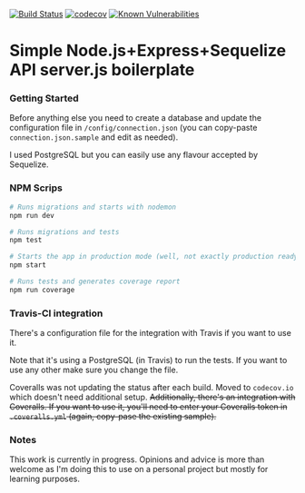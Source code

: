 [![Build Status](https://travis-ci.org/s1moe2/express-api-boilerplate.svg?branch=master)](https://travis-ci.org/s1moe2/express-api-boilerplate)
[![codecov](https://codecov.io/gh/s1moe2/express-api-boilerplate/branch/master/graph/badge.svg)](https://codecov.io/gh/s1moe2/express-api-boilerplate)
[![Known Vulnerabilities](https://snyk.io/test/github/s1moe2/express-api-boilerplate/badge.svg?targetFile=package.json)](https://snyk.io/test/github/s1moe2/express-api-boilerplate?targetFile=package.json)


# Simple Node.js+Express+Sequelize API server.js boilerplate

### Getting Started
Before anything else you need to create a database and update the configuration file in `/config/connection.json` (you can copy-paste `connection.json.sample` and edit as needed).

I used PostgreSQL but you can easily use any flavour accepted by Sequelize.

### NPM Scrips
```bash
# Runs migrations and starts with nodemon
npm run dev

# Runs migrations and tests
npm test

# Starts the app in production mode (well, not exactly production ready but you get the idea)
npm start

# Runs tests and generates coverage report
npm run coverage
```

### Travis-CI integration
There's a configuration file for the integration with Travis if you want to use it.

Note that it's using a PostgreSQL (in Travis) to run the tests. If you want to use any other make sure you change the file.

Coveralls was not updating the status after each build. Moved to `codecov.io` which doesn't need additional setup.
~~Additionally, there's an integration with Coveralls. If you want to use it, you'll need to enter your Coveralls token in `.coveralls.yml` (again, copy-pase the existing sample).~~


### Notes
This work is currently in progress. Opinions and advice is more than welcome as I'm doing this to use on a personal project but mostly for learning purposes.
